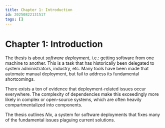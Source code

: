 ```yaml
---
title: Chapter 1: Introduction
id: 20250822131517
tags: []
---
```


# Chapter 1: Introduction
The thesis is about _software deployment_, i.e.: getting software from one machine to another.
This is a task that has historically been delegated to system administrators, industry, etc. Many tools have been made that automate manual deployment, but fail to address its fundamental shortcomings.

There exists a ton of evidence that deployment-related issues occur everywhere. The complexity of dependencies make this exceedingly more likely in complex or open-source systems, which are often heavily compartmentalized into components.

The thesis outlines _Nix_, a system for software deployments that fixes many of the fundamental issues plaguing current solutions.